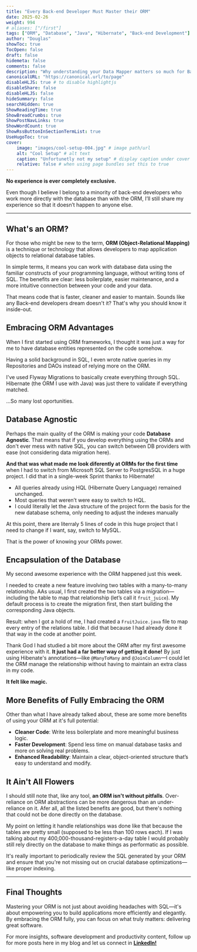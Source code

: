 ```yaml
---
title: "Every Back-end Developer Must Master their ORM"
date: 2025-02-26
weight: 994
# aliases: ["/first"]
tags: ["ORM", "Database", "Java", "Hibernate", "Back-end Development"]
author: "Douglas"
showToc: true
TocOpen: false
draft: false
hidemeta: false
comments: false
description: "Why understanding your Data Mapper matters so much for Back-end Developers"
canonicalURL: "https://canonical.url/to/page"
disableHLJS: true # to disable highlightjs
disableShare: false
disableHLJS: false
hideSummary: false
searchHidden: true
ShowReadingTime: true
ShowBreadCrumbs: true
ShowPostNavLinks: true
ShowWordCount: true
ShowRssButtonInSectionTermList: true
UseHugoToc: true
cover:
    image: "images/cool-setup-004.jpg" # image path/url
    alt: "Cool Setup" # alt text
    caption: "Unfortunetly not my setup" # display caption under cover
    relative: false # when using page bundles set this to true
---
```


**No experience is ever completely exclusive.**

Even though I believe I belong to a minority of back-end developers who work more directly with the database than with the ORM, I’ll still share my experience so that it doesn’t happen to anyone else.

---

## What's an ORM?

For those who might be new to the term, **ORM (Object-Relational Mapping)** is a technique or technology that allows developers to map application objects to relational database tables.

In simple terms, it means you can work with database data using the familiar constructs of your programming language, without writing tons of SQL. The benefits are clear: less boilerplate, easier maintenance, and a more intuitive connection between your code and your data.

That means code that is faster, cleaner and easier to mantain. Sounds like any Back-end developers dream doesn't it? That's why you should know it inside-out.

## Embracing ORM Advantages

When I first started using ORM frameworks, I thought it was just a way for me to have database entities represented on the code somehow.

Having a solid background in SQL, I even wrote native queries in my Repositories and DAOs instead of relying more on the ORM.

I've used Flyway Migrations to basically create everything through SQL. Hibernate (the ORM I use with Java) was just there to validate if everything matched.

...So many lost oportunities.

## Database Agnostic

Perhaps the main quality of the ORM is making your code **Database Agnostic**. That means that if you develop everything using the ORMs and don't ever mess with native SQL, you can switch between DB providers with ease (not considering data migration here).

**And that was what made me look diferently at ORMs for the first time** when I had to switch from Microsoft SQL Server to PostgresSQL in a huge project. I did that in a single-week Sprint thanks to Hibernate!

- All queries already using HQL (Hibernate Query Language) remained unchanged.
- Most queries that weren’t were easy to switch to HQL.
- I could literally let the Java structure of the project form the basis for the new database schema, only needing to adjust the indexes manually

At this point, there are literraly 5 lines of code in this huge project that I need to change if I want, say, switch to MySQL.

That is the power of knowing your ORMs power.

## Encapsulation of the Database

My second awesome experience with the ORM happened just this week.

I needed to create a new feature involving two tables with a many-to-many relationship. AAs usual, I first created the two tables via a migration—including the table to map that relationship (let’s call it `fruit_juice`). My default process is to create the migration first, then start building the corresponding Java objects.

Result: when I got a hold of me, I had created a `FruitJuice.java` file to map every entry of the relations table. I did that because I had already done it that way in the code at another point.

Thank God I had studied a bit more about the ORM after my first awesome experience with it. **It just had a far better way of getting it done!** By just using Hibenate's annotations—like `@ManyToMany` and `@JoinColumn`—I could let the ORM manage the relationship without having to maintain an extra class in my code.

**It felt like magic.**

## More Benefits of Fully Embracing the ORM

Other than what I have already talked about, these are some more benefits of using your ORM at it's full potential:

- **Cleaner Code**: Write less boilerplate and more meaningful business logic.
- **Faster Development**: Spend less time on manual database tasks and more on solving real problems.
- **Enhanced Readability**: Maintain a clear, object-oriented structure that’s easy to understand and modify.

## It Ain't All Flowers

I should still note that, like any tool, **an ORM isn't without pitfalls**. Over-reliance on ORM abstractions can be more dangerous than an under-reliance on it. Afer all, all the listed benefits are good, but there's nothing that could not be done directly on the database.

My point on letting it handle relationships was done like that because the tables are pretty small (supposed to be less than 100 rows each). If I was talking about my 400,000-thousand-registers-a-day table I would probably still rely directly on the database to make things as performatic as possible.

It's really important to periodically review the SQL generated by your ORM and ensure that you're not missing out on crucial database optimizations—like proper indexing.

---

## Final Thoughts

Mastering your ORM is not just about avoiding headaches with SQL—it's about empowering you to build applications more efficiently and elegantly. By embracing the ORM fully, you can focus on what truly matters: delivering great software.

For more insights, software development and productivity content, follow up for more posts here in my blog and let us connect in [**LinkedIn!**](https://www.linkedin.com/in/douglas-rocha-leite)
